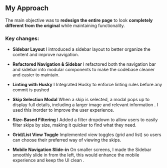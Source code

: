 ## My Approach

The main objective was to **redesign the entire page** to look **completely different from the original** while maintaining functionality.

### Key changes:

- **Sidebar Layout**
  I introduced a sidebar layout to better organize the content and improve navigation.

- **Refactored Navigation & Sidebar**
  I refactored both the navigation bar and sidebar into modular components to make the codebase cleaner and easier to maintain.

- **Linting with Husky**
  I Integrated Husky to enforce linting rules before any commit is pushed

- **Skip Selection Modal**
  When a skip is selected, a modal pops up to display full details, including a larger image and relevant information . I used this inorder to improve the user experience.

- **Size-Based Filtering**
  I Added a filter dropdown to allow users to easily filter skips by size, making it quicker to find what they need.

- **Grid/List View Toggle**
  Implemented view toggles (grid and list) so users can choose their preferred way of viewing the skips.

- **Mobile Navigation Slide-in**
  On smaller screens, I made the Sidebar smoothly slide in from the left, this would enhance the mobile experience and keep the UI clean .
